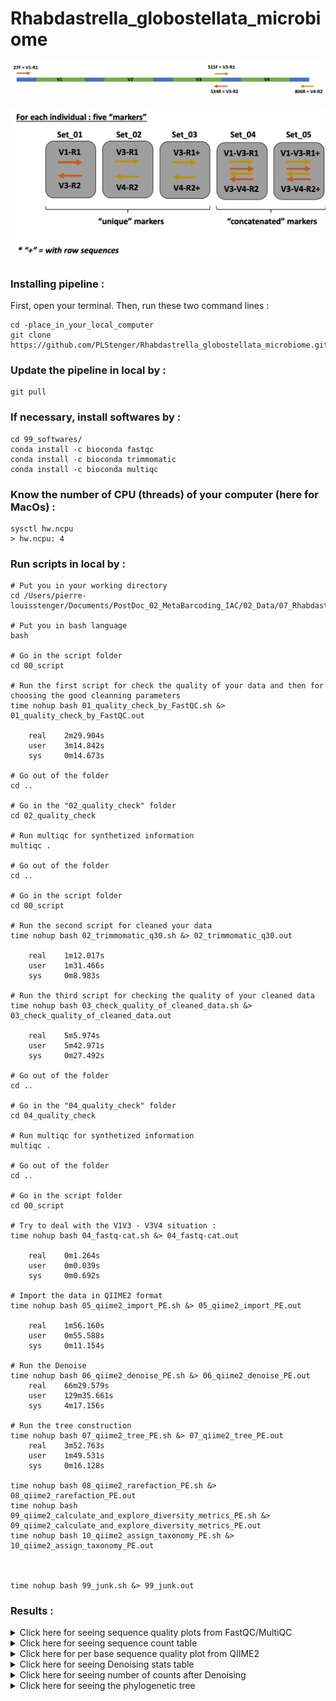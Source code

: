 # Rhabdastrella_globostellata_microbiome

![graphical_summary_of_primers_map](https://github.com/PLStenger/Rhabdastrella_globostellata_microbiome/blob/main/99_images/primers_map.png)

![graphical_summary_of_sets_of_markers](https://github.com/PLStenger/Rhabdastrella_globostellata_microbiome/blob/main/99_images/five_set_of_markers.png)


### Installing pipeline :

First, open your terminal. Then, run these two command lines :

    cd -place_in_your_local_computer
    git clone https://github.com/PLStenger/Rhabdastrella_globostellata_microbiome.git

### Update the pipeline in local by :

    git pull
    
### If necessary, install softwares by :   

    cd 99_softwares/
    conda install -c bioconda fastqc
    conda install -c bioconda trimmomatic
    conda install -c bioconda multiqc


### Know the number of CPU (threads) of your computer (here for MacOs) :   

    sysctl hw.ncpu
    > hw.ncpu: 4

### Run scripts in local by :

    # Put you in your working directory
    cd /Users/pierre-louisstenger/Documents/PostDoc_02_MetaBarcoding_IAC/02_Data/07_Rhabdastrella_globostellata_microbiome/Rhabdastrella_globostellata_microbiome
    
    # Put you in bash language
    bash
    
    # Go in the script folder
    cd 00_script
    
    # Run the first script for check the quality of your data and then for choosing the good cleanning parameters
    time nohup bash 01_quality_check_by_FastQC.sh &> 01_quality_check_by_FastQC.out
    
        real	2m29.904s
        user	3m14.842s
        sys	    0m14.673s
    
    # Go out of the folder
    cd ..
    
    # Go in the "02_quality_check" folder
    cd 02_quality_check
    
    # Run multiqc for synthetized information
    multiqc .
    
    # Go out of the folder
    cd ..
    
    # Go in the script folder
    cd 00_script

    # Run the second script for cleaned your data
    time nohup bash 02_trimmomatic_q30.sh &> 02_trimmomatic_q30.out
    
        real	1m12.017s
        user	1m31.466s
        sys	    0m8.983s

    # Run the third script for checking the quality of your cleaned data 
    time nohup bash 03_check_quality_of_cleaned_data.sh &> 03_check_quality_of_cleaned_data.out

        real	5m5.974s
        user	5m42.971s
        sys	    0m27.492s
        
    # Go out of the folder
    cd ..
    
    # Go in the "04_quality_check" folder
    cd 04_quality_check
    
    # Run multiqc for synthetized information
    multiqc .
    
    # Go out of the folder
    cd ..
    
    # Go in the script folder
    cd 00_script
    
    # Try to deal with the V1V3 - V3V4 situation :
    time nohup bash 04_fastq-cat.sh &> 04_fastq-cat.out

        real	0m1.264s
        user	0m0.039s
        sys	    0m0.692s

    # Import the data in QIIME2 format
    time nohup bash 05_qiime2_import_PE.sh &> 05_qiime2_import_PE.out
    
        real	1m56.160s
        user	0m55.588s
        sys	    0m11.154s
    
    # Run the Denoise
    time nohup bash 06_qiime2_denoise_PE.sh &> 06_qiime2_denoise_PE.out
        real	66m29.579s
        user	129m35.661s
        sys	    4m17.156s
    
    # Run the tree construction
    time nohup bash 07_qiime2_tree_PE.sh &> 07_qiime2_tree_PE.out
        real	3m52.763s
        user	1m49.531s
        sys	    0m16.128s
    
    time nohup bash 08_qiime2_rarefaction_PE.sh &> 08_qiime2_rarefaction_PE.out
    time nohup bash 09_qiime2_calculate_and_explore_diversity_metrics_PE.sh &> 09_qiime2_calculate_and_explore_diversity_metrics_PE.out
    time nohup bash 10_qiime2_assign_taxonomy_PE.sh &> 10_qiime2_assign_taxonomy_PE.out
    
    
    
    time nohup bash 99_junk.sh &> 99_junk.out


### Results :

<details>
  <summary>Click here for seeing sequence quality plots from FastQC/MultiQC</summary>
  
  <div align="center">
  <img src="https://github.com/PLStenger/Rhabdastrella_globostellata_microbiome/blob/main/99_images/seq_info.png" width="800">
  </div>

 <ins>Figure 1 : Left = raw sequences (results from the script "01_quality_check_by_FastQC.sh") ; right = cleaned sequences (results from the script "03_check_quality_of_cleaned_data.sh")  :</ins>

</details>






<details>
  <summary>Click here for seeing sequence count table</summary>
   
<ins>Table 1 : Results from the script "05_qiime2_import_PE.sh" that give object "demux.qza/.qzv"  :</ins>

| Sample name | Sequence count |
|-------------|----------------|
| BRG2_set_05 | 96250          |
| BRG1_set_05 | 95639          |
| BRG2_set_04 | 92801          |
| BRG1_set_04 | 92791          |
| BRG3_set_04 | 89017          |
| BRG3_set_05 | 87914          |
| BRG2_set_03 | 67233          |
| BRG1_set_03 | 64388          |
| BRG2_set_02 | 63784          |
| BRG1_set_02 | 61540          |
| BRG3_set_02 | 59269          |
| BRG3_set_03 | 58166          |
| BRG1_set_01 | 31251          |
| BRG3_set_01 | 29748          |
| BRG2_set_01 | 29017          |    
    
</details>   
    
    
    
    
    
<details>
  <summary>Click here for per base sequence quality plot from QIIME2</summary>
  
  <div align="center">
  <img src="https://github.com/PLStenger/Rhabdastrella_globostellata_microbiome/blob/main/99_images/quality_base.png" width="800">
  </div>

 <ins>Figure 2 : Quality plots from the "05_qiime2_import_PE.sh" that give object "demux.qza/.qzv".</ins>

</details>






<details>
  <summary>Click here for seeing Denoising stats table</summary>
    
 <ins>Table 2 : Results from the script "06_qiime2_denoise_PE.sh" that give object "SampleData.qza/.qzv"  :</ins>

  
| sample-id   | input | filtered | percentage of input passed filter | denoised | merged | percentage of input merged | non-chimeric | percentage of input non-chimeric |
|-------------|-------|----------|-----------------------------------|----------|--------|----------------------------|--------------|----------------------------------|
| BRG1_set_01 | 31251 | 31251    | 100                               | 30529    | 12401  | 39.68                      | 12171        | 38.95                            |
| BRG1_set_02 | 61540 | 61540    | 100                               | 61076    | 59468  | 96.63                      | 58784        | 95.52                            |
| BRG1_set_03 | 64388 | 63588    | 98.76                             | 62515    | 55436  | 86.1                       | 19184        | 29.79                            |
| BRG1_set_04 | 92791 | 92791    | 100                               | 91602    | 71839  | 77.42                      | 70925        | 76.44                            |
| BRG1_set_05 | 95639 | 94839    | 99.16                             | 93029    | 67772  | 70.86                      | 31334        | 32.76                            |
| BRG2_set_01 | 29017 | 29017    | 100                               | 28386    | 11749  | 40.49                      | 11542        | 39.78                            |
| BRG2_set_02 | 63784 | 63782    | 100                               | 63426    | 60825  | 95.36                      | 60104        | 94.23                            |
| BRG2_set_03 | 67233 | 66209    | 98.48                             | 65146    | 58998  | 87.75                      | 21291        | 31.67                            |
| BRG2_set_04 | 92801 | 92799    | 100                               | 91808    | 72571  | 78.2                       | 71643        | 77.2                             |
| BRG2_set_05 | 96250 | 95226    | 98.94                             | 93528    | 70741  | 73.5                       | 32829        | 34.11                            |
| BRG3_set_01 | 29748 | 29748    | 100                               | 29159    | 12666  | 42.58                      | 12470        | 41.92                            |
| BRG3_set_02 | 59269 | 59268    | 100                               | 58927    | 56975  | 96.13                      | 56380        | 95.13                            |
| BRG3_set_03 | 58166 | 57369    | 98.63                             | 56453    | 518    | 0.89                       | 316          | 0.54                             |
| BRG3_set_04 | 89017 | 89016    | 100                               | 88086    | 69621  | 78.21                      | 68830        | 77.32                            |
| BRG3_set_05 | 87914 | 87117    | 99.09                             | 85615    | 13157  | 14.97                      | 12759        | 14.51                            |

</details>







<details>
  <summary>Click here for seeing number of counts after Denoising</summary>
    
 <ins>Table 3 : Results from the script "06_qiime2_denoise_PE.sh" that give object "Table.qza/.qzv (and compare to nb of sequences before denoise)"  :</ins>


| Sample ID   | Before denoise (demux.qzv) | After denoise (Table.qzv) |
|-------------|----------------------------|---------------------------|
| BRG2_set_04 | 92801                      | 71643                     |
| BRG1_set_04 | 92791                      | 70925                     |
| BRG3_set_04 | 89017                      | 68830                     |
| BRG2_set_02 | 63784                      | 60104                     |
| BRG1_set_02 | 61540                      | 58784                     |
| BRG3_set_02 | 59269                      | 56380                     |
| BRG2_set_05 | 96250                      | 32829                     |
| BRG1_set_05 | 95639                      | 31334                     |
| BRG2_set_03 | 67233                      | 21291                     |
| BRG1_set_03 | 64388                      | 19184                     |
| BRG3_set_05 | 87914                      | 12759                     |
| BRG3_set_01 | 29748                      | 12470                     |
| BRG1_set_01 | 31251                      | 12171                     |
| BRG2_set_01 | 29017                      | 11542                     |
| BRG3_set_03 | 58166                      | 316                       |

</details>



    
<details>
  <summary>Click here for seeing the phylogenetic tree</summary>
  
  <div align="center">
  <img src="https://github.com/PLStenger/Rhabdastrella_globostellata_microbiome/blob/main/99_images/tree.png" width="800">
  </div>

 <ins>Figure 3 : Quality plots from the "05_qiime2_import_PE.sh" that give object "demux.qza/.qzv".</ins>

</details>
